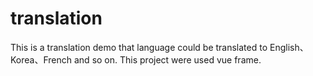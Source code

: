 # translation
This is a translation demo that language could be translated to English、Korea、French and so on.
This project were used vue frame.
